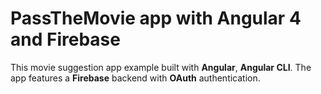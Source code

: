 # PassTheMovie app with Angular 4 and Firebase

This movie suggestion app example built with **Angular**, **Angular CLI**. The app features a **Firebase** backend with **OAuth** authentication.